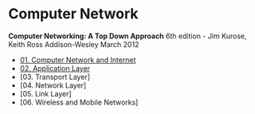 # Computer Network

**Computer Networking: A Top Down Approach** 6th edition - Jim Kurose, Keith Ross Addison-Wesley March 2012

- [01. Computer Network and Internet](./01.%20Computer%20Network%20and%20Internet/README.md)
- [02. Application Layer](./02.%20Application%20Layer/README.md)
- [03. Transport Layer]
- [04. Network Layer]
- [05. Link Layer]
- [06. Wireless and Mobile Networks]
